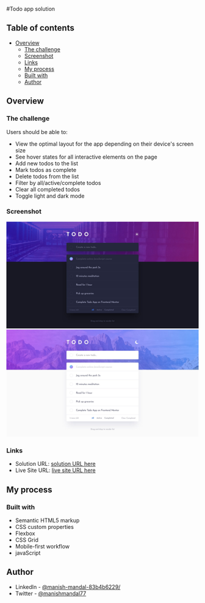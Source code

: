 #Todo app solution

## Table of contents

- [Overview](#overview)
  - [The challenge](#the-challenge)
  - [Screenshot](#screenshot)
  - [Links](#links)
  - [My process](#my-process)
  - [Built with](#built-with)
  - [Author](#author)


## Overview

### The challenge

Users should be able to:

- View the optimal layout for the app depending on their device's screen size
- See hover states for all interactive elements on the page
- Add new todos to the list
- Mark todos as complete
- Delete todos from the list
- Filter by all/active/complete todos
- Clear all completed todos
- Toggle light and dark mode

### Screenshot

![](./assets/design/desktop-design-dark.jpg)
![](./assets/design/desktop-design-light.jpg)

### Links

- Solution URL: [solution URL here](https://github.com/Manish-d-art/Todo-App.git)
- Live Site URL: [live site URL here](https://todo-app-d-art.netlify.app)

## My process

### Built with

- Semantic HTML5 markup
- CSS custom properties
- Flexbox
- CSS Grid
- Mobile-first workflow
- javaScript

## Author

- LinkedIn - [@manish-mandal-83b4b6229/](https://www.linkedin.com/in/manish-mandal-83b4b6229/)
- Twitter - [@manishmandal77](https://www.twitter.com/manishmandal77)
